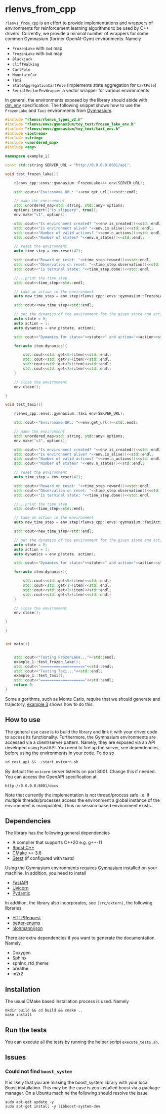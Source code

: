 # rlenvs_from_cpp

```rlenvs_from_cpp``` is an effort to provide implementations and wrappers of environments for reinforcement learning algorithms to be used by C++ drivers. 
Currently, we provide a minimal number of wrappers for some common Gymnasium (former OpenAI-Gym) environments. Namely

- ```FrozenLake``` with ```4x4``` map
- ```FrozenLake``` with ```8x8``` map
- ```Blackjack```
- ```CliffWalking```
- ```CartPole```
- ```MountainCar```
- ```Taxi```
- ```StateAggregationCartPole``` (implements state aggregation for ```CartPole```)
- ```SerialVectorEnvWrapper``` a vector wrapper for various environments

In general, the environments exposed by the library  should abide with <a href="https://github.com/deepmind/dm_env/blob/master/docs/index.md">dm_env</a> specification.
The following snippet shows how to use the ```FrozenLake```  and ```Taxi``` environments from <a href="https://github.com/Farama-Foundation/Gymnasium/tree/main">Gymnasium</a>.

```cpp
#include "rlenvs/rlenvs_types_v2.h"
#include "rlenvs/envs/gymnasium/toy_text/frozen_lake_env.h"
#include "rlenvs/envs/gymnasium/toy_text/taxi_env.h"
#include <iostream>
#include <string>
#include <unordered_map>
#include <any>

namespace example_1{

const std::string SERVER_URL = "http://0.0.0.0:8001/api";

void test_frozen_lake(){

    rlenvs_cpp::envs::gymnasium::FrozenLake<4> env(SERVER_URL);

    std::cout<<"Environame URL: "<<env.get_url()<<std::endl;

    // make the environment
    std::unordered_map<std::string, std::any> options;
    options.insert({"is_slippery", true});
    env.make("v1", options);

    std::cout<<"Is environment created? "<<env.is_created()<<std::endl;
    std::cout<<"Is environment alive? "<<env.is_alive()<<std::endl;
    std::cout<<"Number of valid actions? "<<env.n_actions()<<std::endl;
    std::cout<<"Number of states? "<<env.n_states()<<std::endl;

    // reset the environment
    auto time_step = env.reset(42);

    std::cout<<"Reward on reset: "<<time_step.reward()<<std::endl;
    std::cout<<"Observation on reset: "<<time_step.observation()<<std::endl;
    std::cout<<"Is terminal state: "<<time_step.done()<<std::endl;

    //...print the time_step
    std::cout<<time_step<<std::endl;

    // take an action in the environment
    auto new_time_step = env.step(rlenvs_cpp::envs::gymnasium::FrozenLakeActionsEnum::RIGHT);

    std::cout<<new_time_step<<std::endl;

    // get the dynamics of the environment for the given state and action
    auto state = 0;
    auto action = 1;
    auto dynamics = env.p(state, action);

    std::cout<<"Dynamics for state="<<state<<" and action="<<action<<std::endl;

    for(auto item:dynamics){

        std::cout<<std::get<0>(item)<<std::endl;
        std::cout<<std::get<1>(item)<<std::endl;
        std::cout<<std::get<2>(item)<<std::endl;
        std::cout<<std::get<3>(item)<<std::endl;
    }

    // close the environment
    env.close();

}

void test_taxi(){

    rlenvs_cpp::envs::gymnasium::Taxi env(SERVER_URL);

    std::cout<<"Environame URL: "<<env.get_url()<<std::endl;

    // make the environment
    std::unordered_map<std::string, std::any> options;
    env.make("v3", options);

    std::cout<<"Is environment created? "<<env.is_created()<<std::endl;
    std::cout<<"Is environment alive? "<<env.is_alive()<<std::endl;
    std::cout<<"Number of valid actions? "<<env.n_actions()<<std::endl;
    std::cout<<"Number of states? "<<env.n_states()<<std::endl;

    // reset the environment
    auto time_step = env.reset(42);

    std::cout<<"Reward on reset: "<<time_step.reward()<<std::endl;
    std::cout<<"Observation on reset: "<<time_step.observation()<<std::endl;
    std::cout<<"Is terminal state: "<<time_step.done()<<std::endl;

    //...print the time_step
    std::cout<<time_step<<std::endl;

    // take an action in the environment
    auto new_time_step = env.step(rlenvs_cpp::envs::gymnasium::TaxiActionsEnum::RIGHT);

    std::cout<<new_time_step<<std::endl;

    // get the dynamics of the environment for the given state and action
    auto state = 0;
    auto action = 1;
    auto dynamics = env.p(state, action);

    std::cout<<"Dynamics for state="<<state<<" and action="<<action<<std::endl;

    for(auto item:dynamics){

        std::cout<<std::get<0>(item)<<std::endl;
        std::cout<<std::get<1>(item)<<std::endl;
        std::cout<<std::get<2>(item)<<std::endl;
        std::cout<<std::get<3>(item)<<std::endl;
    }

    // close the environment
    env.close();

}

}


int main(){


    std::cout<<"Testing FrozenLake..."<<std::endl;
    example_1::test_frozen_lake();
    std::cout<<"===================="<<std::endl;
    std::cout<<"Testing Taxi..."<<std::endl;
    example_1::test_taxi();
    std::cout<<"===================="<<std::endl;
    return 0;
}

```


Some algorithms, such as Monte Carlo, require that we should generate and trajectory, <a href="examples/example_3/example_3.cpp">example 3</a>
shows how to do this.


## How to use

The general use case is to build the library and link it with your driver code to access its functionality.
Furthermore, the Gymnasium environments are accessed via a client/server pattern. Namely, they are exposed via an API developed using FastAPI.
You need to fire up the server, see dependencies, before using the environments in your code. To do so

```cpp
cd rest_api && ./start_uvicorn.sh

```

By default the ```uvicorn``` server listents on port 8001. Change this if needed. You can access the OpenAPI specification at

```
http://0.0.0.0:8001/docs

```

Note that currently the implementation is not thread/process safe i.e. if multiple threads/processes access the environment
a global instance of the environment is manipulated. Thus no session based environment exists.


## Dependencies

The library has the following general dependencies

- A compiler that supports C++20 e.g. g++-11
- <a href="https://www.boost.org/">Boost C++</a> 
- <a href="https://cmake.org/">CMake</a> >= 3.6
- <a href="https://github.com/google/googletest">Gtest</a> (if configured with tests)

Using the Gymnasium environments requires <a href="https://github.com/Farama-Foundation/Gymnasium/tree/main">Gymnasium</a> installed on your machine.
In addition, you need to install

- <a href="https://fastapi.tiangolo.com/">FastAPI</a>
- <a href="https://www.uvicorn.org/">Uvicorn</a>
- <a href="https://docs.pydantic.dev/latest/">Pydantic</a>


In addition, the library also incorporates, see ```(src/extern)```, the following libraries

- <a href="https://github.com/elnormous/HTTPRequest">HTTPRequest</a>
- <a href="http://github.com/aantron/better-enums">better-enums</a>
- <a href="https://github.com/nlohmann/json">nlohmann/json</a>

There are extra dependencies if you want to generate the documentation. Namely,

- Doxygen
- Sphinx
- sphinx_rtd_theme
- breathe
- m2r2

## Installation

The usual CMake based installation process is used. Namely

```
mkdir build && cd build && cmake ..
make install
```


## Run the tests

You can execute all the tests by running the helper script ```execute_tests.sh```.

## Issues


### Could not find ```boost_system```

It is likely that you are missing the boost_system library with your local Boost installation. This may be the case
is you installed boost via a package manager. On a Ubuntu machine the following should resolve the issue

```
sudo apt-get update -y
sudo apt-get install -y libboost-system-dev
```

